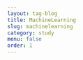 ```yaml
---
layout: tag-blog
title: MachineLearning
slug: machinelearning
category: study
menu: false
order: 1
---
```


